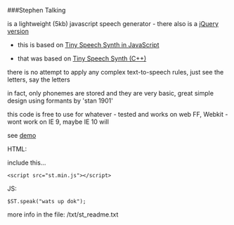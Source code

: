 ###Stephen Talking

is a lightweight (5kb) javascript speech generator - there also is a [jQuery version](https://github.com/chaaad/Stephan-Talking-JQuery-Plugin)

- this is based on [Tiny Speech Synth in JavaScript](http://heckmeck.de/demoscene/tiny-speech-synth-js/)

- that was based on [Tiny Speech Synth (C++)](http://www.pouet.net/prod.php?which=50530/)

there is no attempt to apply any complex text-to-speech rules, just see the letters, say the letters

in fact, only phonemes are stored and they are very basic, great simple design using formants by 'stan 1901'

this code is free to use for whatever - tested and works on web FF, Webkit - wont work on IE 9, maybe IE 10 will


see [demo](http://alkemis.com/st/)

HTML:

include this...

`<script src="st.min.js"></script>`

JS:

`$ST.speak("wats up dok");`




more info in the file:
/txt/st_readme.txt
